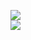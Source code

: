 [![](https://img.shields.io/badge/Made%20With-Github%20Spray-lightgrey.svg?style=for-the-badge&logo=github)](https://github.com/Annihil/github-spray#9893)  
[![](https://i.imgur.com/2DrTn0Z.gif)](https://github.com/Annihil/github-spray)